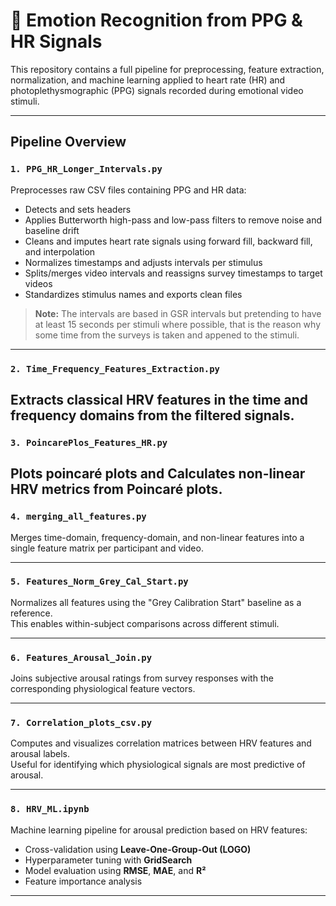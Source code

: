 # 🧠 Emotion Recognition from PPG & HR Signals

This repository contains a full pipeline for preprocessing, feature extraction, normalization, and machine learning applied to heart rate (HR) and photoplethysmographic (PPG) signals recorded during emotional video stimuli.

---

## Pipeline Overview

### `1. PPG_HR_Longer_Intervals.py`
Preprocesses raw CSV files containing PPG and HR data:
- Detects and sets headers
- Applies Butterworth high-pass and low-pass filters to remove noise and baseline drift
- Cleans and imputes heart rate signals using forward fill, backward fill, and interpolation
- Normalizes timestamps and adjusts intervals per stimulus
- Splits/merges video intervals and reassigns survey timestamps to target videos
- Standardizes stimulus names and exports clean files

> **Note:** The intervals are based in GSR intervals but pretending to have at least 15 seconds per stimuli where possible, that is the reason why some time from the surveys is taken and appened to the stimuli.
---

### `2. Time_Frequency_Features_Extraction.py`
Extracts classical HRV features in the time and frequency domains from the filtered signals.
---

### `3. PoincarePlos_Features_HR.py`
Plots poincaré plots and Calculates non-linear HRV metrics from Poincaré plots.
---

### `4. merging_all_features.py`
Merges time-domain, frequency-domain, and non-linear features into a single feature matrix per participant and video.

---

### `5. Features_Norm_Grey_Cal_Start.py`
Normalizes all features using the "Grey Calibration Start" baseline as a reference.  
This enables within-subject comparisons across different stimuli.

---

### `6. Features_Arousal_Join.py`
Joins subjective arousal ratings from survey responses with the corresponding physiological feature vectors.

---

### `7. Correlation_plots_csv.py`
Computes and visualizes correlation matrices between HRV features and arousal labels.  
Useful for identifying which physiological signals are most predictive of arousal.

---

### `8. HRV_ML.ipynb`
Machine learning pipeline for arousal prediction based on HRV features:
- Cross-validation using **Leave-One-Group-Out (LOGO)**
- Hyperparameter tuning with **GridSearch**
- Model evaluation using **RMSE**, **MAE**, and **R²**
- Feature importance analysis
---
